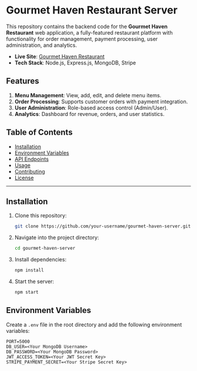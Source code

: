# Gourmet Haven Restaurant Server

This repository contains the backend code for the **Gourmet Haven Restaurant** web application, a fully-featured restaurant platform with functionality for order management, payment processing, user administration, and analytics.

- **Live Site**: [Gourmet Haven Restaurant](https://gourment-haven-restaurant.web.app)
- **Tech Stack**: Node.js, Express.js, MongoDB, Stripe

## Features

1. **Menu Management**: View, add, edit, and delete menu items.
2. **Order Processing**: Supports customer orders with payment integration.
3. **User Administration**: Role-based access control (Admin/User).
4. **Analytics**: Dashboard for revenue, orders, and user statistics.

## Table of Contents

- [Installation](#installation)
- [Environment Variables](#environment-variables)
- [API Endpoints](#api-endpoints)
- [Usage](#usage)
- [Contributing](#contributing)
- [License](#license)

---

## Installation

1. Clone this repository:
    ```bash
    git clone https://github.com/your-username/gourmet-haven-server.git
    ```

2. Navigate into the project directory:
    ```bash
    cd gourmet-haven-server
    ```

3. Install dependencies:
    ```bash
    npm install
    ```

4. Start the server:
    ```bash
    npm start
    ```

## Environment Variables

Create a `.env` file in the root directory and add the following environment variables:

```plaintext
PORT=5000
DB_USER=<Your MongoDB Username>
DB_PASSWORD=<Your MongoDB Password>
JWT_ACCESS_TOKEN=<Your JWT Secret Key>
STRIPE_PAYMENT_SECRET=<Your Stripe Secret Key>

